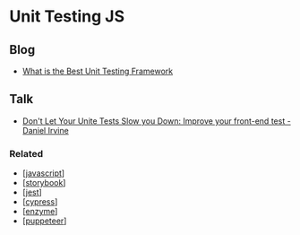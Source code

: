 # Unit Testing JS

## Blog

- [What is the Best Unit Testing Framework](https://www.testim.io/blog/best-unit-testing-framework-for-javascript/)

## Talk

- [Don't Let Your Unite Tests Slow you Down: Improve your front-end test - Daniel Irvine](https://www.youtube.com/watch?v=1vDXRDQ9aJE&list=PLNBNS7NRGKMH7yfpYQD4TrFV25SMOCIPM&index=4)

### Related

- [[javascript]]
- [[storybook]]
- [[jest]]
- [[cypress]]
- [[enzyme]]
- [[puppeteer]]

[//begin]: # "Autogenerated link references for markdown compatibility"
[javascript]: ../../javascript "Javascript"
[storybook]: ../testing-libs/storybook "Storybook v6"
[jest]: ../testing-libs/jest "Jest"
[cypress]: ../testing-libs/cypress "Cypress"
[enzyme]: ../testing-libs/enzyme "Enzyme"
[puppeteer]: ../../unit-testing/puppeteer "Puppeteer"
[//end]: # "Autogenerated link references"
